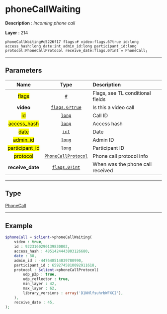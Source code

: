 # phoneCallWaiting

**Description** : *Incoming phone call*

**Layer** : 214

```tl
phoneCallWaiting#c5226f17 flags:# video:flags.6?true id:long access_hash:long date:int admin_id:long participant_id:long protocol:PhoneCallProtocol receive_date:flags.0?int = PhoneCall;
```

---

## Parameters

| Name | Type | Description |
| :---: | :---: | :--- |
| <mark>flags</mark> | [`#`](type/#) | Flags, see TL conditional fields |
| **video** | [`flags.6?true`](type/true) | Is this a video call |
| <mark>id</mark> | [`long`](type/long) | Call ID |
| <mark>access_hash</mark> | [`long`](type/long) | Access hash |
| <mark>date</mark> | [`int`](type/int) | Date |
| <mark>admin_id</mark> | [`long`](type/long) | Admin ID |
| <mark>participant_id</mark> | [`long`](type/long) | Participant ID |
| <mark>protocol</mark> | [`PhoneCallProtocol`](type/PhoneCallProtocol) | Phone call protocol info |
| **receive_date** | [`flags.0?int`](type/int) | When was the phone call received |

---

## Type

[PhoneCall](type/PhoneCall)

---

## Example

```php
$phoneCall = $client->phoneCallWaiting(
	video : true,
	id : 9223160290139830802,
	access_hash : 4851424443803126680,
	date : 88,
	admin_id : -447648514039780990,
	participant_id : 6592745810092911618,
	protocol : $client->phoneCallProtocol(
		udp_p2p : true,
		udp_reflector : true,
		min_layer : 42,
		max_layer : 62,
		library_versions : array('D1NHlfsuhrbWFXCI'),
	),
	receive_date : 45,
);
```